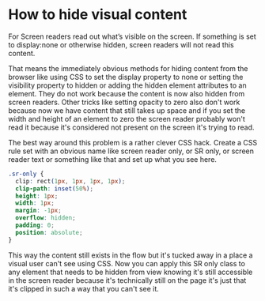 # How to hide visual content

For Screen readers read out what’s visible on the screen. If something is set to display:none  or otherwise hidden, screen readers will not read this content.

That means the immediately obvious methods for hiding content from the browser like using CSS to set the display property to none or setting the visibility property to hidden or adding the hidden element attributes to an element. They do not work because the content is now also hidden from screen readers. Other tricks like setting opacity to zero also don't work because now we have content that still takes up space and if you set the width and height of an element to zero the screen reader probably won't read it because it's considered not present on the screen it's trying to read.

The best way around this problem is a rather clever CSS hack. Create a CSS rule set with an obvious name like screen reader only, or SR only, or screen reader text or something like that and set up what you see here.

```css
.sr-only {
  clip: rect(1px, 1px, 1px, 1px);
  clip-path: inset(50%);
  height: 1px;
  width: 1px;
  margin: -1px;
  overflow: hidden;
  padding: 0;
  position: absolute;
}
```

This way the content still exists in the flow but it's tucked away in a place a visual user can't see using CSS. Now you can apply this SR only class to any element that needs to be hidden from view knowing it's still accessible in the screen reader because it's technically still on the page it's just that it's clipped in such a way that you can't see it.

